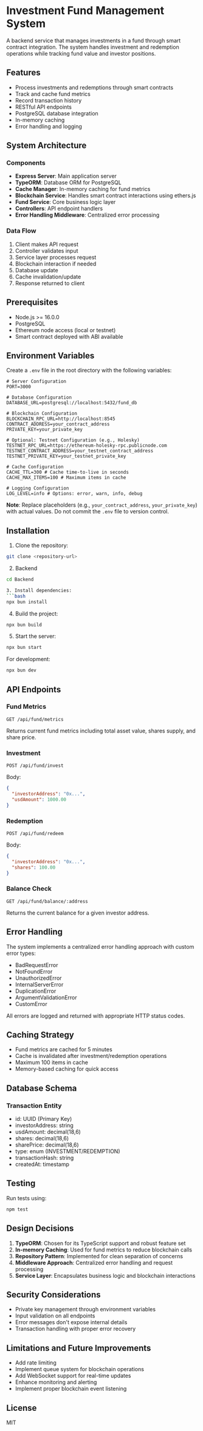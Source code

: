 # Investment Fund Management System

A backend service that manages investments in a fund through smart contract integration. The system handles investment and redemption operations while tracking fund value and investor positions.

## Features

- Process investments and redemptions through smart contracts
- Track and cache fund metrics
- Record transaction history
- RESTful API endpoints
- PostgreSQL database integration
- In-memory caching
- Error handling and logging

## System Architecture

### Components

- **Express Server**: Main application server
- **TypeORM**: Database ORM for PostgreSQL
- **Cache Manager**: In-memory caching for fund metrics
- **Blockchain Service**: Handles smart contract interactions using ethers.js
- **Fund Service**: Core business logic layer
- **Controllers**: API endpoint handlers
- **Error Handling Middleware**: Centralized error processing

### Data Flow

1. Client makes API request
2. Controller validates input
3. Service layer processes request
4. Blockchain interaction if needed
5. Database update
6. Cache invalidation/update
7. Response returned to client

## Prerequisites

- Node.js >= 16.0.0
- PostgreSQL
- Ethereum node access (local or testnet)
- Smart contract deployed with ABI available

## Environment Variables

Create a `.env` file in the root directory with the following variables:

```env
# Server Configuration
PORT=3000

# Database Configuration
DATABASE_URL=postgresql://localhost:5432/fund_db

# Blockchain Configuration
BLOCKCHAIN_RPC_URL=http://localhost:8545
CONTRACT_ADDRESS=your_contract_address
PRIVATE_KEY=your_private_key

# Optional: Testnet Configuration (e.g., Holesky)
TESTNET_RPC_URL=https://ethereum-holesky-rpc.publicnode.com
TESTNET_CONTRACT_ADDRESS=your_testnet_contract_address
TESTNET_PRIVATE_KEY=your_testnet_private_key

# Cache Configuration
CACHE_TTL=300 # Cache time-to-live in seconds
CACHE_MAX_ITEMS=100 # Maximum items in cache

# Logging Configuration
LOG_LEVEL=info # Options: error, warn, info, debug
```

**Note**: Replace placeholders (e.g., `your_contract_address`, `your_private_key`) with actual values. Do not commit the `.env` file to version control.

## Installation

1. Clone the repository:
```bash
git clone <repository-url>
```
2. Backend 
```bash
cd Backend

3. Install dependencies:
```bash
npx bun install
```

4. Build the project:
```bash
npx bun build
```

5. Start the server:
```bash
npx bun start
```

For development:
```bash
npx bun dev
```

## API Endpoints

### Fund Metrics
```
GET /api/fund/metrics
```
Returns current fund metrics including total asset value, shares supply, and share price.

### Investment
```
POST /api/fund/invest
```
Body:
```json
{
  "investorAddress": "0x...",
  "usdAmount": 1000.00
}
```

### Redemption
```
POST /api/fund/redeem
```
Body:
```json
{
  "investorAddress": "0x...",
  "shares": 100.00
}
```

### Balance Check
```
GET /api/fund/balance/:address
```
Returns the current balance for a given investor address.

## Error Handling

The system implements a centralized error handling approach with custom error types:
- BadRequestError
- NotFoundError
- UnauthorizedError
- InternalServerError
- DuplicationError
- ArgumentValidationError
- CustomError

All errors are logged and returned with appropriate HTTP status codes.

## Caching Strategy

- Fund metrics are cached for 5 minutes
- Cache is invalidated after investment/redemption operations
- Maximum 100 items in cache
- Memory-based caching for quick access

## Database Schema

### Transaction Entity
- id: UUID (Primary Key)
- investorAddress: string
- usdAmount: decimal(18,6)
- shares: decimal(18,6)
- sharePrice: decimal(18,6)
- type: enum (INVESTMENT/REDEMPTION)
- transactionHash: string
- createdAt: timestamp

## Testing

Run tests using:
```bash
npm test
```

## Design Decisions

1. **TypeORM**: Chosen for its TypeScript support and robust feature set
2. **In-memory Caching**: Used for fund metrics to reduce blockchain calls
3. **Repository Pattern**: Implemented for clean separation of concerns
4. **Middleware Approach**: Centralized error handling and request processing
5. **Service Layer**: Encapsulates business logic and blockchain interactions

## Security Considerations

- Private key management through environment variables
- Input validation on all endpoints
- Error messages don't expose internal details
- Transaction handling with proper error recovery

## Limitations and Future Improvements

- Add rate limiting
- Implement queue system for blockchain operations
- Add WebSocket support for real-time updates
- Enhance monitoring and alerting
- Implement proper blockchain event listening

## License

MIT
